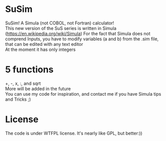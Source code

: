 # SuSim
SuSim! A Simula (not COBOL, not Fortran) calculator!<br>
This new version of the SuS series is written in Simula (https://en.wikipedia.org/wiki/Simula)
For the fact that Simula does not comprend Inputs, you have to modify variables (a and b) from the .sim file, that can be edited with any text editor<br>
At the moment it has only integers
# 5 functions
+, -, x, :, and sqrt<br>
More will be added in the future<br>
You can use my code for inspiration, and contact me if you have Simula tips and Tricks ;)
# License
The code is under WTFPL license. It's nearly like GPL, but better:))
